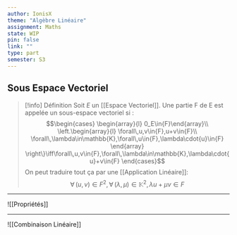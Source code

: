 ```yaml
---
author: IonisX
theme: "Algèbre Linéaire"
assignment: Maths
state: WIP
pin: false
link: ""
type: part
semester: S3
---
```

## Sous Espace Vectoriel
>[!info] Définition
>Soit $E$ un [[Espace Vectoriel]]. Une partie F de E est appelée un sous-espace vectoriel si :
>$$\begin{cases} \begin{array}{l} 0_E\in{F}\end{array}\\ \left.\begin{array}{l} \forall\,u,v\in{F},u+v\in{F}\\ \forall\,\lambda\in\mathbb{K},\forall\,u\in{F},\lambda\cdot{u}\in{F} \end{array} \right\}\iff\forall\,u,v\in{F},\forall\,\lambda\in\mathbb{K},\lambda\cdot{u}+v\in{F} \end{cases}$$
>On peut traduire tout ça par une [[Application Linéaire]]: $$\forall\,(u,v)\in{F}^2,\forall\,(\lambda,\mu)\in\mathbb{K}^2,\lambda{u}+\mu{v}\in{F}$$

***
![[Propriétés]]
***
![[Combinaison Linéaire]]